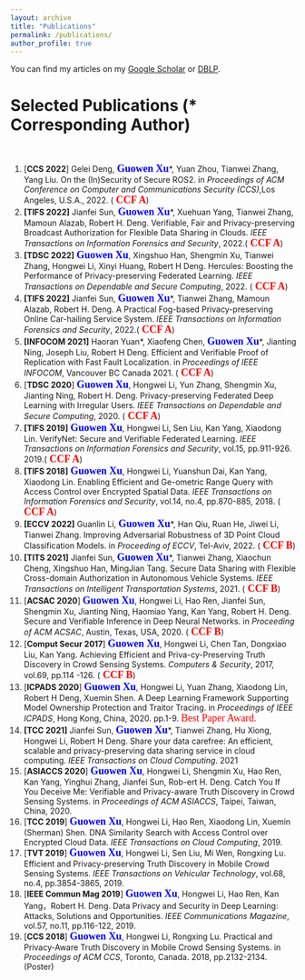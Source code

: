 ```yaml
---
layout: archive
title: "Publications"
permalink: /publications/
author_profile: true
---
```



You can find my articles on my [Google Scholar](https://scholar.google.com.hk/citations?user=MDKdG80AAAAJ&hl=zh-CN) or [DBLP](https://dblp.org/pid/87/10142.html).

**Selected Publications** (\* Corresponding Author) 
======
&nbsp;&nbsp;&nbsp;&nbsp;&nbsp;&nbsp;&nbsp;&nbsp;


 
1. [**CCS 2022**] Gelei Deng, **<font face="Times New Roman" color=blue size=4> Guowen Xu</font>**\*, Yuan Zhou, Tianwei Zhang, Yang Liu. On the (In)Security of Secure ROS2. in *Proceedings of ACM Conference on Computer and Communications Security (CCS)*,Los Angeles, U.S.A., 2022. (**<font face="Times New Roman" color=red size=4> CCF A</font>**)
2. **[TIFS 2022]** Jianfei Sun, **<font face="Times New Roman" color=blue size=4> Guowen Xu</font>**\*, Xuehuan Yang, Tianwei Zhang, Mamoun Alazab, Robert H. Deng. Verifiable, Fair and Privacy-preserving Broadcast Authorization for Flexible Data Sharing in Clouds. *IEEE Transactions on Information Forensics and Security*, 2022.(**<font face="Times New Roman" color=red size=4> CCF A</font>**)
3. **[TDSC 2022]**  **<font face="Times New Roman" color=blue size=4> Guowen Xu</font>**, Xingshuo Han, Shengmin Xu, Tianwei Zhang, Hongwei Li, Xinyi Huang, Robert H Deng. Hercules: Boosting the Performance of Privacy-preserving Federated Learning. *IEEE Transactions on Dependable and Secure Computing*, 2022. (**<font face="Times New Roman" color=red size=4> CCF A</font>**)
4. **[TIFS 2022]** Jianfei Sun, **<font face="Times New Roman" color=blue size=4> Guowen Xu</font>**\*, Tianwei Zhang, Mamoun Alazab, Robert H. Deng. A Practical Fog-based Privacy-preserving Online Car-hailing Service System. *IEEE Transactions on Information Forensics and Security*, 2022.(**<font face="Times New Roman" color=red size=4> CCF A</font>**)
5. **[INFOCOM 2021]** Haoran Yuan\*, Xiaofeng Chen, **<font face="Times New Roman" color=blue size=4> Guowen Xu</font>**\*, Jianting Ning, Joseph Liu, Robert H Deng.  Efficient and Verifiable Proof of Replication with Fast Fault Localization. in *Proceedings of IEEE INFOCOM*, Vancouver BC Canada 2021. (**<font face="Times New Roman" color=red size=4> CCF A</font>**)
6. [**TDSC 2020**] **<font face="Times New Roman" color=blue size=4> Guowen Xu</font>**, Hongwei Li, Yun Zhang, Shengmin Xu, Jianting Ning, Robert H. Deng. Privacy-preserving Federated Deep Learning with Irregular Users. *IEEE Transactions on Dependable and Secure Computing*, 2020. (**<font face="Times New Roman" color=red size=4> CCF A</font>**)
7. **[TIFS 2019]**  **<font face="Times New Roman" color=blue size=4> Guowen Xu</font>**, Hongwei Li, Sen Liu, Kan Yang, Xiaodong Lin. VerifyNet: Secure and Verifiable Federated Learning. *IEEE Transactions on Information Forensics and Security*, vol.15, pp.911-926. 2019.(**<font face="Times New Roman" color=red size=4> CCF A</font>**)
8. **[TIFS 2018]**  **<font face="Times New Roman" color=blue size=4> Guowen Xu</font>**, Hongwei Li, Yuanshun Dai, Kan Yang, Xiaodong Lin. Enabling Efficient and Ge-ometric Range Query with Access Control over Encrypted Spatial Data. *IEEE Transactions on Information Forensics and Security*, vol.14, no.4, pp.870-885, 2018. (**<font face="Times New Roman" color=red size=4> CCF A</font>**)
9. **[ECCV 2022]** Guanlin Li, **<font face="Times New Roman" color=blue size=4> Guowen Xu</font>**\*, Han Qiu, Ruan He, Jiwei Li,  Tianwei Zhang. Improving Adversarial Robustness of 3D Point Cloud Classification Models. in *Proceeding of  ECCV*, Tel-Aviv, 2022. (**<font face="Times New Roman" color=red size=4> CCF B</font>**)
10. **[TITS 2021]** Jianfei Sun,  **<font face="Times New Roman" color=blue size=4> Guowen Xu</font>**\*, Tianwei Zhang, Xiaochun Cheng, Xingshuo Han, MingJian Tang. Secure Data Sharing with Flexible Cross-domain Authorization in Autonomous Vehicle Systems. *IEEE Transactions on Intelligent Transportation Systems*, 2021. (**<font face="Times New Roman" color=red size=4> CCF B</font>**) 
11. [**ACSAC 2020**] **<font face="Times New Roman" color=blue size=4> Guowen Xu</font>**, Hongwei Li, Hao Ren, Jianfei Sun, Shengmin Xu, Jianting Ning, Haomiao Yang, Kan Yang, Robert H. Deng. Secure and Verifiable Inference in Deep Neural Networks. in *Proceeding of ACM ACSAC*, Austin, Texas, USA, 2020. (**<font face="Times New Roman" color=red size=4> CCF B</font>**)
12. [**Comput Secur 2017**] **<font face="Times New Roman" color=blue size=4> Guowen Xu</font>**, Hongwei Li, Chen Tan, Dongxiao Liu, Kan Yang. Achieving Efficient and Priva-cy-Preserving Truth Discovery in Crowd Sensing Systems. *Computers & Security*, 2017, vol.69, pp.114 -126. (**<font face="Times New Roman" color=red size=4> CCF B</font>**)
13. [**ICPADS 2020**] **<font face="Times New Roman" color=blue size=4> Guowen Xu</font>**, Hongwei Li, Yuan Zhang, Xiaodong Lin, Robert H Deng, Xuemin Shen. A Deep Learning Framework Supporting Model Ownership Protection and Traitor Tracing. in *Proceedings of IEEE ICPADS*, Hong Kong, China, 2020. pp.1-9. <font face="Times New Roman" color=red size=4> Best Paper Award</font>.
14. **[TCC 2021]** Jianfei Sun,  **<font face="Times New Roman" color=blue size=4> Guowen Xu</font>**\*, Tianwei Zhang, Hu Xiong, Hongwei Li, Robert H Deng. Share your data carefree: An efficient, scalable and privacy-preserving data sharing service in cloud computing. *IEEE Transactions on Cloud Computing*. 2021
15. [**ASIACCS 2020**] **<font face="Times New Roman" color=blue size=4> Guowen Xu</font>**, Hongwei Li, Shengmin Xu, Hao Ren, Kan Yang, Yinghui Zhang, Jianfei Sun, Rob-ert H. Deng. Catch You If You Deceive Me: Verifiable and Privacy-aware Truth Discovery in Crowd Sensing Systems. in *Proceedings of ACM ASIACCS*, Taipei, Taiwan, China, 2020. 
16. [**TCC 2019**] **<font face="Times New Roman" color=blue size=4> Guowen Xu</font>**, Hongwei Li, Hao Ren, Xiaodong Lin, Xuemin (Sherman) Shen. DNA Similarity Search with Access Control over Encrypted Cloud Data. *IEEE Transactions on Cloud Computing*, 2019. 
17. [**TVT 2019**]  **<font face="Times New Roman" color=blue size=4> Guowen Xu</font>**, Hongwei Li, Sen Liu, Mi Wen, Rongxing Lu. Efficient and Privacy-preserving Truth Discovery in Mobile Crowd Sensing Systems. *IEEE Transactions on Vehicular Technology*, vol.68, no.4, pp.3854-3865, 2019.
18. [**IEEE Commun Mag 2019**] **<font face="Times New Roman" color=blue size=4> Guowen Xu</font>**, Hongwei Li, Hao Ren, Kan Yang，Robert H. Deng. Data Privacy and Security in Deep Learning: Attacks, Solutions and Opportunities. *IEEE Communications Magazine*, vol.57, no.11, pp.116-122, 2019. 
19. [**CCS 2018**] **<font face="Times New Roman" color=blue size=4> Guowen Xu</font>**, Hongwei Li, Rongxing Lu. Practical and Privacy-Aware Truth Discovery in Mobile Crowd Sensing Systems. in *Proceedings of ACM CCS*, Toronto, Canada. 2018, pp.2132-2134. (Poster)














